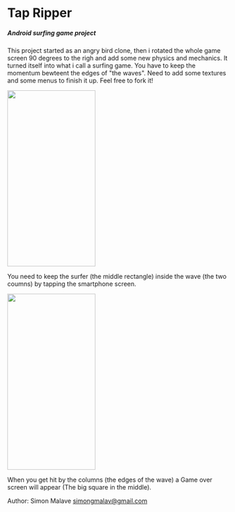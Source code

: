 # Tap Ripper


##### Android surfing game project 

This project started as an angry bird clone, then i rotated the whole game screen 90 degrees to the righ and add some new physics 
and mechanics. It turned itself into what i call a surfing game. You have to keep the momentum bewteent the edges of "the waves".
Need to add some textures and some menus to finish it up. Feel free to fork it!

<img src="https://user-images.githubusercontent.com/44653624/68415856-0e894c80-0172-11ea-8f15-04b037b57264.png" width="200" height="400" />


You need to keep the surfer (the middle rectangle) inside the wave (the two coumns) by tapping the smartphone screen.

<img src="https://user-images.githubusercontent.com/44653624/68415977-4ee8ca80-0172-11ea-8d83-814da5e63ee9.png" width="200" height="400" />


When you get hit by the columns (the edges of the wave) a Game over screen will appear (The big square in the middle).

Author: Simon Malave simongmalav@gmail.com
